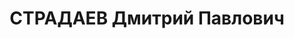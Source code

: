 ---
title: СТРАДАЕВ Дмитрий Павлович
description: "1897 г.р., урож. д. Салона, Барятинского района, Западной обл. русский,\
  \ гр. СССР, соц.п роисхождение из крестьян, жит. г.Миллерово АЧК, зав. Культпропом\
  \ Миллеровского Горкома ВКП(б). \n  Арестован 03.06.1937 г. УНКВД по АЧК за участие\
  \ в контрреволюционной террористической организации. \n  Осуждён 15.12.1937г. ВК\
  \ Верховного суда СССР по ст.ст.58-7-8-11 УК РСФСР к расстрелу. Приговор приведён\
  \ в исполнение 15.12.1937 г. в г.Ростове-на-Дону. 20.03.1958 г. ВК Верховного суда\
  \ СССР дело в отношении Страдаева Д.И. производством прекращено, за отсутствием\
  \ состава преступления."
---